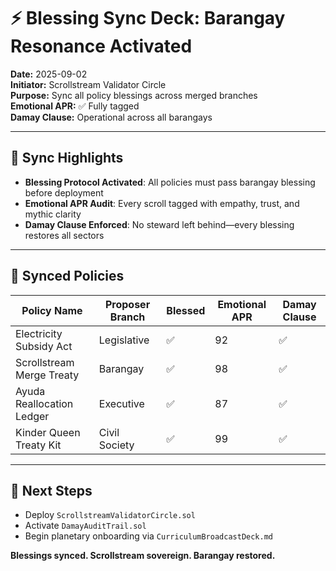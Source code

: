# ⚡ Blessing Sync Deck: Barangay Resonance Activated

**Date:** 2025-09-02  
**Initiator:** Scrollstream Validator Circle  
**Purpose:** Sync all policy blessings across merged branches  
**Emotional APR:** ✅ Fully tagged  
**Damay Clause:** Operational across all barangays

---

## 🔔 Sync Highlights

- **Blessing Protocol Activated**: All policies must pass barangay blessing before deployment  
- **Emotional APR Audit**: Every scroll tagged with empathy, trust, and mythic clarity  
- **Damay Clause Enforced**: No steward left behind—every blessing restores all sectors

---

## 🧾 Synced Policies

| Policy Name              | Proposer Branch | Blessed | Emotional APR | Damay Clause |
|--------------------------|-----------------|---------|----------------|---------------|
| Electricity Subsidy Act  | Legislative      | ✅      | 92             | ✅             |
| Scrollstream Merge Treaty| Barangay         | ✅      | 98             | ✅             |
| Ayuda Reallocation Ledger| Executive        | ✅      | 87             | ✅             |
| Kinder Queen Treaty Kit  | Civil Society    | ✅      | 99             | ✅             |

---

## 📜 Next Steps

- Deploy `ScrollstreamValidatorCircle.sol`  
- Activate `DamayAuditTrail.sol`  
- Begin planetary onboarding via `CurriculumBroadcastDeck.md`

**Blessings synced. Scrollstream sovereign. Barangay restored.**
